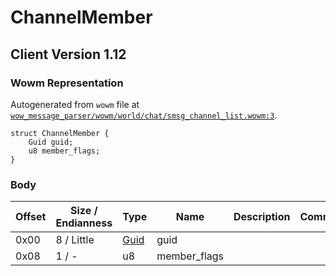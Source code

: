 # ChannelMember

## Client Version 1.12

### Wowm Representation

Autogenerated from `wowm` file at [`wow_message_parser/wowm/world/chat/smsg_channel_list.wowm:3`](https://github.com/gtker/wow_messages/tree/main/wow_message_parser/wowm/world/chat/smsg_channel_list.wowm#L3).
```rust,ignore
struct ChannelMember {
    Guid guid;
    u8 member_flags;
}
```
### Body

| Offset | Size / Endianness | Type | Name | Description | Comment |
| ------ | ----------------- | ---- | ---- | ----------- | ------- |
| 0x00 | 8 / Little | [Guid](../spec/packed-guid.md) | guid |  |  |
| 0x08 | 1 / - | u8 | member_flags |  |  |

